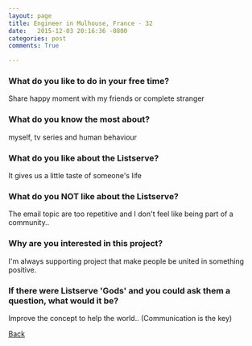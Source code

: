 ```yaml
---
layout: page
title: Engineer in Mulhouse, France - 32
date:   2015-12-03 20:16:36 -0800
categories: post
comments: True

---
```


### What do you like to do in your free time?
<p>Share happy moment with my friends or complete stranger</p>

### What do you know the most about?
<p>myself, tv series and human behaviour</p>

### What do you like about the Listserve?
<p>It gives us a little taste of someone's life</p>

### What do you NOT like about the Listserve?
<p>The email topic are too repetitive and I don't feel like being part of a community..</p>

### Why are you interested in this project?
<p>I'm always supporting project that make people be united in something positive.</p>

### If there were Listserve 'Gods' and you could ask them a question, what would it be?
<p>Improve the concept to help the world.. (Communication is the key)</p>

[Back][1]

[1]: /home/responders/all